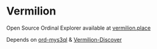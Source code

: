# Vermilion
Open Source Ordinal Explorer available at [vermilion.place](https://vermilion.place)

Depends on [ord-mys3ql](https://github.com/SmarakNayak/ord-mys3ql) & [Vermilion-Discover](https://github.com/SmarakNayak/Vermilion-Discover)
